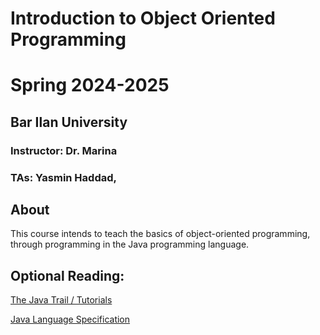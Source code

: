 # Introduction to Object Oriented Programming
# Spring 2024-2025

## Bar Ilan University

### Instructor: Dr. Marina

### TAs: Yasmin Haddad, 




## About
This course intends to teach the basics of object-oriented programming, through programming in the Java programming language.

## Optional Reading:

[The Java Trail / Tutorials](http://docs.oracle.com/javase/tutorial/reallybigindex.html_)

[Java Language Specification](https://github.com/ariecattan/biuoop2022/blob/main/materials/jls3.pdf)
